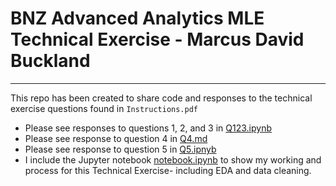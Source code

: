 # BNZ Advanced Analytics MLE Technical Exercise - Marcus David Buckland

___

This repo has been created to share code and responses to the technical exercise questions found in `Instructions.pdf`

* Please see responses to questions 1, 2, and 3 in [Q123.ipynb](Q123.ipynb)
* Please see response to question 4 in [Q4.md](Q4.md)
* Please see response to question 5 in [Q5.ipnyb](Q5.ipynb)
* I include the Jupyter notebook [notebook.ipynb](notebook.ipynb) to show my working and process for this Technical Exercise- including EDA and data cleaning.

